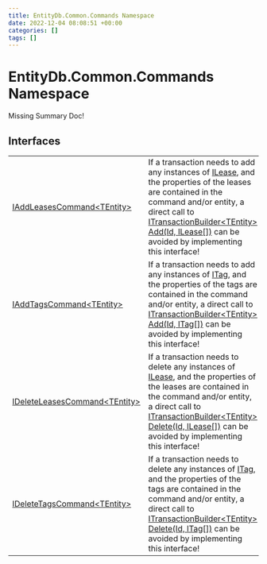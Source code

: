 ```yaml
---
title: EntityDb.Common.Commands Namespace
date: 2022-12-04 08:08:51 +00:00
categories: []
tags: []
---
```


# EntityDb.Common.Commands Namespace
Missing Summary Doc!
## Interfaces
<table><tr><td><a href='dotnet/entitydb-common-commands-iaddleasescommand`1'>IAddLeasesCommand&lt;TEntity&gt;</a></td><td>
If a transaction needs to add any instances of <a href='dotnet/entitydb-abstractions-leases-ilease'>ILease</a>, and the properties of the leases
are contained in the command and/or entity, a direct call to
<a href='dotnet/entitydb-abstractions-transactions-builders-itransactionbuilder`1-add'>ITransactionBuilder&lt;TEntity&gt; Add(Id, ILease[])</a>
can be avoided by implementing this interface!
</td></tr><tr><td><a href='dotnet/entitydb-common-commands-iaddtagscommand`1'>IAddTagsCommand&lt;TEntity&gt;</a></td><td>
If a transaction needs to add any instances of <a href='dotnet/entitydb-abstractions-tags-itag'>ITag</a>, and the properties of the tags
are contained in the command and/or entity, a direct call to
<a href='dotnet/entitydb-abstractions-transactions-builders-itransactionbuilder`1-add'>ITransactionBuilder&lt;TEntity&gt; Add(Id, ITag[])</a>
can be avoided by implementing this interface!
</td></tr><tr><td><a href='dotnet/entitydb-common-commands-ideleteleasescommand`1'>IDeleteLeasesCommand&lt;TEntity&gt;</a></td><td>
If a transaction needs to delete any instances of <a href='dotnet/entitydb-abstractions-leases-ilease'>ILease</a>, and the properties of the leases
are contained in the command and/or entity, a direct call to
<a href='dotnet/entitydb-abstractions-transactions-builders-itransactionbuilder`1-delete'>ITransactionBuilder&lt;TEntity&gt; Delete(Id, ILease[])</a>
can be avoided by implementing this interface!
</td></tr><tr><td><a href='dotnet/entitydb-common-commands-ideletetagscommand`1'>IDeleteTagsCommand&lt;TEntity&gt;</a></td><td>
If a transaction needs to delete any instances of <a href='dotnet/entitydb-abstractions-tags-itag'>ITag</a>, and the properties of the tags
are contained in the command and/or entity, a direct call to
<a href='dotnet/entitydb-abstractions-transactions-builders-itransactionbuilder`1-delete'>ITransactionBuilder&lt;TEntity&gt; Delete(Id, ITag[])</a>
can be avoided by implementing this interface!
</td></tr></table>
